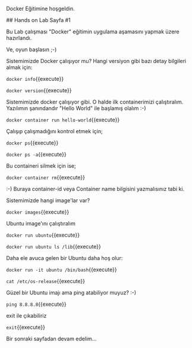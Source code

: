 Docker Eğitimine hoşgeldin.

## Hands on Lab Sayfa #1

Bu Lab çalışması "Docker" eğitimin uygulama aşamasını yapmak üzere hazırlandı.

Ve, oyun başlasın ;-)

Sistemimizde Docker çalışıyor mu? Hangi versiyon gibi bazı detay bilgileri almak için:

`docker info`{{execute}}

`docker version`{{execute}}

Sistemimizde docker çalışıyor gibi. O halde ilk containerimizi çalıştıralım. 
Yazılımın şanındandır "Hello World" ile başlamış olalım :-) 

`docker container run hello-world`{{execute}}

Çalışıp çalışmadığını kontrol etmek için;

`docker ps`{{execute}}

`docker ps -a`{{execute}}

Bu containeri silmek için ise;

`docker container rm`{{execute}}

:-) Buraya container-id veya Container name bilgisini yazmalısınız tabi ki.

Sistemimizde hangi image'lar var?

`docker images`{{execute}}

Ubuntu image'ını çalıştıralım

`docker run ubuntu`{{execute}}

`docker run ubuntu ls /lib`{{execute}}

Daha ele avuca gelen bir Ubuntu daha hoş olur:

`docker run -it ubuntu /bin/bash`{{execute}}

`cat /etc/os-release`{{execute}}

Güzel bir Ubuntu imajı ama ping atabiliyor muyuz? :-)

`ping 8.8.8.8`{{execute}}

exit ile çıkabiliriz

`exit`{{execute}}

Bir sonraki sayfadan devam edelim...